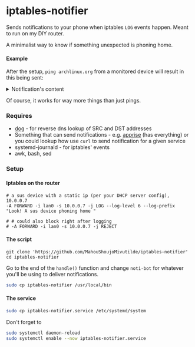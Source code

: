 # iptables-notifier

Sends notifications to your phone when iptables `LOG` events happen. Meant to run on my DIY router.

A minimalist way to know if something unexpected is phoning home.

#### Example

After the setup, `ping archlinux.org` from a monitored device will result in this being sent:

<details><summary>Notification's content</summary>
<p>

```
Jul 29 19:25:22 router kernel: Look! A sus device phoning home
IN=lan0
OUT=wan0
MAC=xxxxxxxx device's mac xxxxxxxx
SRC=10.0.0.7 name: "wifi.test."
DST=95.217.163.246 name: "archlinux.org."
LEN=84
TOS=0x00
PREC=0x00
TTL=63
ID=0
DF
PROTO=ICMP
TYPE=8
CODE=0
ID=65386
SEQ=0
```

</p>
</details>

Of course, it works for way more things than just pings.

### Requires

* [dog](https://github.com/ogham/dog/) - for reverse dns lookup of SRC and DST addresses
* Something that can send notifications - e.g. [apprise](https://github.com/caronc/apprise) (has everything) or you could lookup how use `curl` to send notification for a given service
* systemd-journald - for iptables' events
* awk, bash, sed

###  Setup

#### Iptables on the router

```
# a sus device with a static ip (per your DHCP server config), 10.0.0.7
-A FORWARD -i lan0 -s 10.0.0.7 -j LOG --log-level 6 --log-prefix "Look! A sus device phoning home "

# # could also block right after logging
# -A FORWARD -i lan0 -s 10.0.0.7 -j REJECT
```

#### The script

```
git clone 'https://github.com/MahouShoujoMivutilde/iptables-notifier'
cd iptables-notifier
```

Go to the end of the `handle()` function and change `noti-bot` for whatever you'll be using to deliver notifications.


```bash
sudo cp iptables-notifier /usr/local/bin
```

#### The service

```bash
sudo cp iptables-notifier.service /etc/systemd/system
```

Don't forget to

```bash
sudo systemctl daemon-reload
sudo systemctl enable --now iptables-notifier.service
```
